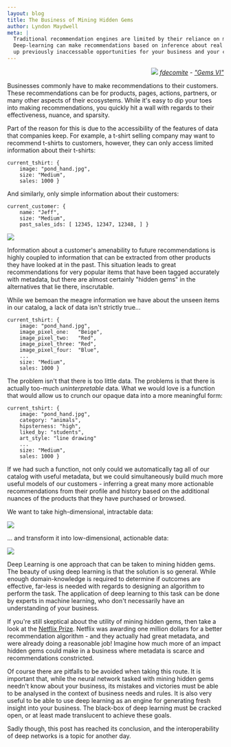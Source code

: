 ```yaml
---
layout: blog
title: The Business of Mining Hidden Gems
author: Lyndon Maydwell
meta: |
  Traditional recommendation engines are limited by their reliance on meta-data.
  Deep-learning can make recommendations based on inference about real data, opening
  up previously inaccessable opportunities for your business and your customers.
---
```


<p class="attribution" style="text-align: right;">
	<img src="/img/blog/hidden_gems/gem_splash.png" class="image fit" />
	<em>
		<a href="https://www.flickr.com/photos/fdecomite/">fdecomite</a> -
		<a href="https://www.flickr.com/photos/fdecomite/1603420369/in/photolist-3rFX1M-ncdh5w-7qFds9-7qFmro-7qGjeb-7qFe5S-7qGqU3-7qBr5a-41oeXm-7qG8G7-7qFi93-7qBBsX-pZ3KSV-7qBigK-7qBLMx-7qBpPa-cYNhLE-7qFboU-pt9t7-7qCxYF-pt9rb-7qGu3Q-8cHUQj-7qFxjU-7qBoja-8iurgh-7qGhYm-8irc6n-61nsRn-8iuqNA-5xuZ1e-c53udW-4yuBvF-6htW72-pt9uT-6XwGHU-52kvK3-7DfTdW-4yuAbD-7qCyJn-7qBiS4-7qGhMN-pWXgCG-ucbuf-avJWBr-8iur81-7qBqvg-7qBBEi-ea9aV-7qCbuK">"Gems VI"</a>
	</em>
</p>

Businesses commonly have to make recommendations to their customers. These
recommendations can be for products, pages, actions, partners, or many other
aspects of their ecosystems.  While it's easy to dip your toes into making
recommendations, you quickly hit a wall with regards to their effectiveness,
nuance, and sparsity.

<!--more-->

<!-- ![](/img/blog/hidden_gems/tshirt.png) -->

<!-- https://www.flickr.com/photos/iannnnn/6225517096/in/photolist-au8pkE-ob1jpZ-9QPKCC-4zhH6b-4rv8Zp-aW8P62-nBcrV-dwYiiK-4ySf31-afQQ2-KdRsm-5Hbrgk-2jrW3o-5oSQvC-aVdVmn-7hxNu-oLusSk-mCx8K-b7GeF6-se2J7p-f3eXx-561TCd-4CSXGA-aUGSN4-aUHDmz-3V9fwH-9ffsjP-c8V6e5-LxXA-qnSnwB-FGeKe-69APtX-7YMtxL-fEnxBt-8HaSQB-7pdFQo-6aewrG-Eugpm-7VzMVS-7ZnzQ5-55WGKn-9c6rNm-8CbVGm-FhP1i-82q47x-8fUd6e-h6wm8-8Hb6tB-9eARj3-YDVsB -->

Part of the reason for this is due to the accessibility of the features of data
that companies keep. For example, a t-shirt selling company may want to
recommend t-shirts to customers, however, they can only access limited
information about their t-shirts:

	current_tshirt: {
		image: "pond_hand.jpg",
		size: "Medium",
		sales: 1000 }

And similarly, only simple information about their customers:

	current_customer: {
		name: "Jeff",
		size: "Medium",
		past_sales_ids: [ 12345, 12347, 12348, ] }

![](/img/blog/hidden_gems/recommend.png)

Information about a customer's amenability to future recommendations is
highly coupled to information that can be extracted from other products
they have looked at in the past.  This situation leads to great recommendations
for very popular items that have been tagged accurately with metadata, but
there are almost certainly "hidden gems" in the alternatives that lie there,
inscrutable.

While we bemoan the meagre information we have about the unseen items in our
catalog, a lack of data isn't strictly true...

	current_tshirt: {
		image: "pond_hand.jpg",
		image_pixel_one:   "Beige",
		image_pixel_two:   "Red",
		image_pixel_three: "Red",
		image_pixel_four:  "Blue",
		...
		size: "Medium",
		sales: 1000 }

The problem isn't that there is too little data. The problems is that
there is actually too-much _uninterpretable_ data.
What we would love is a function that would allow us to crunch our
opaque data into a more meaningful form:

	current_tshirt: {
		image: "pond_hand.jpg",
		category: "animals",
		hipsterness: "high",
		liked_by: "students",
		art_style: "line drawing"
		...
		size: "Medium",
		sales: 1000 }

If we had such a function, not only could we automatically tag
all of our catalog with useful metadata, but we could simultaneously
build much more useful models of our customers - inferring a great many more
actionable recommendations from their profile and history based
on the additional nuances of the products that they have purchased
or browsed.

We want to take high-dimensional, intractable data:

![](/img/blog/hidden_gems/business_logic_dl2.png)

<!--

digraph {
	rankdir=LR;
	data [label="Data"];
	bl [label="Business Logic"];
	dec [label="Decisions"];
	trash [label="Trash"];
	data -> bl [label="Actionable Data"];
	bl -> dec;
	data -> trash [label="Everything Else"];
}

-->

... and transform it into low-dimensional, actionable data:

![](/img/blog/hidden_gems/business_logic_dl3.png)

<!--

digraph {
	rankdir=LR;
	data [label="Data"];
	bl [label="Business Logic"];
	dl [label="Deep Learning"];
	dec [label="Decisions"];
	trash [label="Trash"];
	data -> bl [label="Actionable Data"];
	bl -> dec;
	data -> trash [label="Everything Else"];
	trash -> dl [label="Inscrutable HD Data"];
	dl -> bl [label="Hidden Gems"];
}

-->

Deep Learning is one approach that can be taken to mining hidden gems.
The beauty of using deep learning is that the solution is so general.
While enough domain-knowledge is required to determine if outcomes are
effective, far-less is needed with regards to designing an algorithm
to perform the task. The application of deep learning to this task
can be done by experts in machine learning, who don't necessarily have
an understanding of your business.

If you're still skeptical about the utility of mining hidden gems,
then take a look at the [Netflix Prize](https://en.wikipedia.org/wiki/Netflix_Prize).
Netflix was awarding one million dollars for a better recommendation
algorithm - and they actually had great metadata, and were already
doing a reasonable job! Imagine how much more of an impact hidden
gems could make in a business where metadata is scarce
and recommendations constricted.

Of course there are pitfalls to be avoided when taking this route. It
is important that, while the neural network tasked with mining hidden
gems needn't know about your business, its mistakes and victories must
be able to be analysed in the context of business needs and rules.
It is also very useful to be able to use deep learning as an engine for
generating fresh insight into your business. The black-box of deep learning
must be cracked open, or at least made translucent to achieve these
goals.

Sadly though, this post has reached its conclusion, and the interoperability of
deep networks is a topic for another day.
